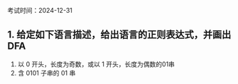 考试时间：2024-12-31

## 1. 给定如下语言描述，给出语言的正则表达式，并画出 DFA
1. 以 0 开头，长度为奇数，或以 1 开头，长度为偶数的01串
2. 含 0101 子串的 01 串


